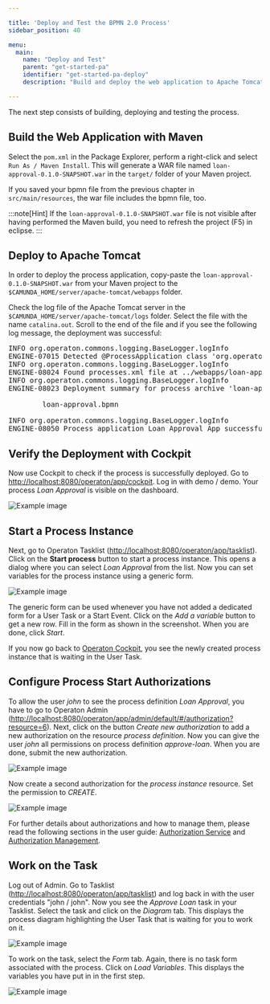 ```yaml
---

title: 'Deploy and Test the BPMN 2.0 Process'
sidebar_position: 40

menu:
  main:
    name: "Deploy and Test"
    parent: "get-started-pa"
    identifier: "get-started-pa-deploy"
    description: "Build and deploy the web application to Apache Tomcat. Test the BPMN 2.0 Process with Tasklist and Cockpit."

---
```


The next step consists of building, deploying and testing the process.


## Build the Web Application with Maven

Select the `pom.xml` in the Package Explorer, perform a right-click and select `Run As / Maven Install`. This will generate a WAR file named `loan-approval-0.1.0-SNAPSHOT.war` in the `target/` folder of your Maven project.

If you saved your bpmn file from the previous chapter in `src/main/resources`, the war file includes the bpmn file, too.

:::note[Hint]
If the `loan-approval-0.1.0-SNAPSHOT.war` file is not visible after having performed the Maven build, you need to refresh the project (F5) in eclipse.
:::

## Deploy to Apache Tomcat

In order to deploy the process application, copy-paste the `loan-approval-0.1.0-SNAPSHOT.war` from your Maven project to the `$CAMUNDA_HOME/server/apache-tomcat/webapps` folder.

Check the log file of the Apache Tomcat server in the `$CAMUNDA_HOME/server/apache-tomcat/logs` folder. Select the file with the name `catalina.out`. Scroll to the end of the file and if you see the following log message, the deployment was successful:

<pre class="console">
INFO org.operaton.commons.logging.BaseLogger.logInfo
ENGINE-07015 Detected @ProcessApplication class 'org.operaton.bpm.getstarted.loanapproval.LoanApprovalApplication'
INFO org.operaton.commons.logging.BaseLogger.logInfo
ENGINE-08024 Found processes.xml file at ../webapps/loan-approval-0.1.0-SNAPSHOT/WEB-INF/classes/META-INF/processes.xml
INFO org.operaton.commons.logging.BaseLogger.logInfo
ENGINE-08023 Deployment summary for process archive 'loan-approval':

        loan-approval.bpmn

INFO org.operaton.commons.logging.BaseLogger.logInfo
ENGINE-08050 Process application Loan Approval App successfully deployed
</pre>


## Verify the Deployment with Cockpit

Now use Cockpit to check if the process is successfully deployed. Go to [http://localhost:8080/operaton/app/cockpit](http://localhost:8080/operaton/app/cockpit). Log in with demo / demo. Your process *Loan Approval* is visible on the dashboard.

![Example image](./img/cockpit-loan-approval.png)


## Start a Process Instance

Next, go to Operaton Tasklist ([http://localhost:8080/operaton/app/tasklist](http://localhost:8080/operaton/app/tasklist)). Click on the **Start process** button to start a process instance. This opens a dialog where you can select *Loan Approval* from the list. Now you can set variables for the process instance using a generic form.

![Example image](./img/start-form-generic.png)

The generic form can be used whenever you have not added a dedicated form for a User Task or a Start Event.
Click on the *Add a variable* button to get a new row. Fill in the form as shown in the screenshot. When you are done, click *Start*.

If you now go back to [Operaton Cockpit](http://localhost:8080/operaton/app/cockpit), you see the newly created process instance that is waiting in the User Task.

## Configure Process Start Authorizations

To allow the user *john* to see the process definition *Loan Approval*, you have to go to Operaton Admin ([http://localhost:8080/operaton/app/admin/default/#/authorization?resource=6](http://localhost:8080/operaton/app/admin/default/#/authorization?resource=6)). Next, click on the button *Create new authorization* to add a new authorization on the resource *process definition*. Now you can give the user *john* all permissions on process definition *approve-loan*. When you are done, submit the new authorization.

![Example image](./img/create-process-definition-authorization.png)

Now create a second authorization for the *process instance* resource. Set the permission to *CREATE*.

![Example image](./img/create-process-instance-authorization.png)

For further details about authorizations and how to manage them, please read the following sections in the user guide: [Authorization Service](/manual/latest/user-guide/process-engine/authorization-service) and [Authorization Management](/manual/latest/webapps/admin/authorization-management).


## Work on the Task

Log out of Admin. Go to Tasklist ([http://localhost:8080/operaton/app/tasklist](http://localhost:8080/operaton/app/tasklist)) and log back in with the user credentials "john / john". Now you see the *Approve Loan* task in your Tasklist. Select the task and click on the *Diagram* tab. This displays the process diagram highlighting the User Task that is waiting for you to work on it.

![Example image](./img/diagram.png)

To work on the task, select the *Form* tab. Again, there is no task form associated with the process. Click on *Load Variables*. This displays the variables you have put in in the first step.

![Example image](./img/task-form-generic.png)
